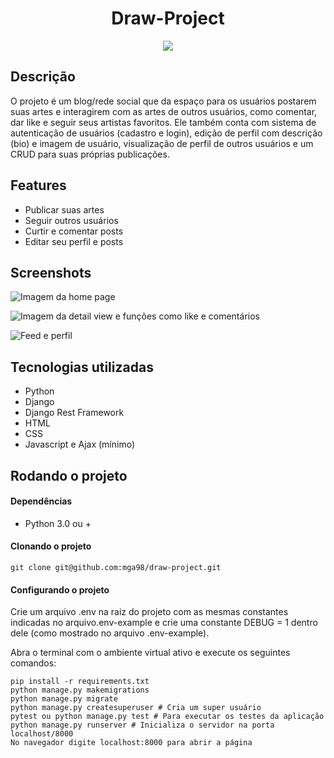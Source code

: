 <h1 align="center"> Draw-Project </h1>

<p align="center">
<img src="http://img.shields.io/static/v1?label=STATUS&message=EM%20DESENVOLVIMENTO&color=GREEN&style=for-the-badge"/>
</p>

<h2> Descrição </h2>

<p>
O projeto é um blog/rede social que da espaço para os usuários postarem suas artes e interagirem com as artes de outros
usuários, como comentar, dar like e seguir seus artistas favoritos. Ele também conta com sistema de autenticação de usuários
(cadastro e login), edição de perfil com descrição (bio) e imagem de usuário, visualização de perfil de outros usuários e 
um CRUD para suas próprias publicações.
</p>

<h2> Features </h2>

<ul>
<li>Publicar suas artes</li>
<li>Seguir outros usuários</li>
<li>Curtir e comentar posts</li>
<li>Editar seu perfil e posts</li>
</ul>

<h2> Screenshots </h2>

![Imagem da home page](https://user-images.githubusercontent.com/95861523/215090261-db7623e9-9549-42bf-a10c-ed362805b58d.png)

![Imagem da detail view e funções como like e comentários](https://user-images.githubusercontent.com/95861523/215090285-3686d1d7-fe81-4f39-9123-705470184f1b.png)

![Feed e perfil](https://user-images.githubusercontent.com/95861523/215090291-84180c7d-5a1d-4df7-9d3b-2782edbf174d.png)


<h2> Tecnologias utilizadas </h2>

<ul>
<li>Python</li>
<li>Django</li>
<li>Django Rest Framework</li>
<li>HTML</li>
<li>CSS</li>
<li>Javascript e Ajax (mínimo)</li>
</ul>

<h2> Rodando o projeto </h2>
<h4> Dependências </h4>
<ul>
<li>Python 3.0 ou +</li>
</ul>
<h4> Clonando o projeto </h4>

```
git clone git@github.com:mga98/draw-project.git
```

<h4> Configurando o projeto </h4>
<p> Crie um arquivo .env na raiz do projeto com as mesmas constantes indicadas no arquivo.env-example e crie uma constante DEBUG = 1 dentro dele (como mostrado no arquivo .env-example).</p>
<p> Abra o terminal com o ambiente virtual ativo e execute os seguintes comandos: </p>

```
pip install -r requirements.txt
python manage.py makemigrations
python manage.py migrate
python manage.py createsuperuser # Cria um super usuário
pytest ou python manage.py test # Para executar os testes da aplicação
python manage.py runserver # Inicializa o servidor na porta localhost/8000
No navegador digite localhost:8000 para abrir a página
```
